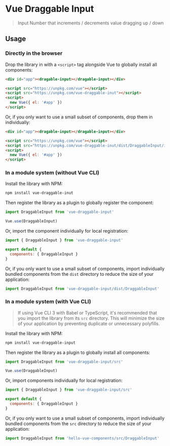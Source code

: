 # Vue Draggable Input

> Input Number that increments / decrements value dragging up / down

## Usage

### Directly in the browser

Drop the library in with a `<script>` tag alongside Vue to globally install all components:

```html
<div id="app"><dragable-input></dragable-input></div>

<script src="https://unpkg.com/vue"></script>
<script src="https://unpkg.com/vue-draggable-inut"></script>
<script>
  new Vue({ el: '#app' })
</script>
```

Or, if you only want to use a small subset of components, drop them in individually:

```html
<div id="app"><dragable-input></dragable-input></div>

<script src="https://unpkg.com/vue"></script>
<script src="https://unpkg.com/vue-draggable-inut/dist/DraggableInput/index.umd.min.js"></script>
<script>
  new Vue({ el: '#app' })
</script>
```

### In a module system (without Vue CLI)

Install the library with NPM:

```bash
npm install vue-draggable-inut
```

Then register the library as a plugin to globally register the component:

```js
import DraggableInput from 'vue-draggable-input'

Vue.use(DraggableInput)
```

Or, import the component individually for local registration:

```js
import { DraggableInput } from 'vue-draggable-input'

export default {
  components: { DraggableInput }
}
```

Or, if you only want to use a small subset of components, import individually bundled components from the `dist` directory to reduce the size of your application:

```js
import DraggableInput from 'vue-draggable-input/dist/DraggableInput'
```

### In a module system (with Vue CLI)

> If using Vue CLI 3 with Babel or TypeScript, it's recommended that you import the library from its `src` directory. This will minimize the size of your application by preventing duplicate or unnecessary polyfills.

Install the library with NPM:

```bash
npm install vue-draggable-input
```

Then register the library as a plugin to globally install all components:

```js
import DraggableInput from 'vue-draggable-input/src'

Vue.use(DraggableInput)
```

Or, import components individually for local registration:

```js
import { DraggableInput } from 'vue-draggable-input/src'

export default {
  components: { DraggableInput }
}
```

Or, if you only want to use a small subset of components, import individually bundled components from the `src` directory to reduce the size of your application:

```js
import DraggableInput from 'hello-vue-components/src/DraggableInput'
```
